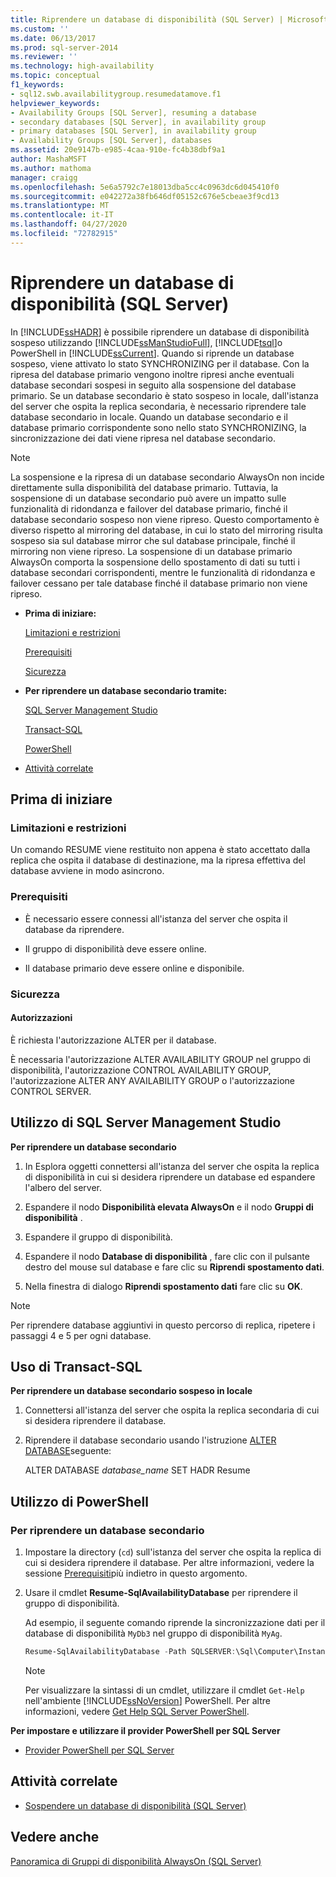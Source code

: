 ```yaml
---
title: Riprendere un database di disponibilità (SQL Server) | Microsoft Docs
ms.custom: ''
ms.date: 06/13/2017
ms.prod: sql-server-2014
ms.reviewer: ''
ms.technology: high-availability
ms.topic: conceptual
f1_keywords:
- sql12.swb.availabilitygroup.resumedatamove.f1
helpviewer_keywords:
- Availability Groups [SQL Server], resuming a database
- secondary databases [SQL Server], in availability group
- primary databases [SQL Server], in availability group
- Availability Groups [SQL Server], databases
ms.assetid: 20e9147b-e985-4caa-910e-fc4b38dbf9a1
author: MashaMSFT
ms.author: mathoma
manager: craigg
ms.openlocfilehash: 5e6a5792c7e18013dba5cc4c0963dc6d045410f0
ms.sourcegitcommit: e042272a38fb646df05152c676e5cbeae3f9cd13
ms.translationtype: MT
ms.contentlocale: it-IT
ms.lasthandoff: 04/27/2020
ms.locfileid: "72782915"
---
```

# <a name="resume-an-availability-database-sql-server"></a>Riprendere un database di disponibilità (SQL Server)
  In [!INCLUDE[ssHADR](../../../includes/sshadr-md.md)] è possibile riprendere un database di disponibilità sospeso utilizzando [!INCLUDE[ssManStudioFull](../../../includes/ssmanstudiofull-md.md)], [!INCLUDE[tsql](../../../includes/tsql-md.md)]o PowerShell in [!INCLUDE[ssCurrent](../../../includes/sscurrent-md.md)]. Quando si riprende un database sospeso, viene attivato lo stato SYNCHRONIZING per il database. Con la ripresa del database primario vengono inoltre ripresi anche eventuali database secondari sospesi in seguito alla sospensione del database primario. Se un database secondario è stato sospeso in locale, dall'istanza del server che ospita la replica secondaria, è necessario riprendere tale database secondario in locale. Quando un database secondario e il database primario corrispondente sono nello stato SYNCHRONIZING, la sincronizzazione dei dati viene ripresa nel database secondario.  
  
> [!NOTE]  
>  La sospensione e la ripresa di un database secondario AlwaysOn non incide direttamente sulla disponibilità del database primario. Tuttavia, la sospensione di un database secondario può avere un impatto sulle funzionalità di ridondanza e failover del database primario, finché il database secondario sospeso non viene ripreso. Questo comportamento è diverso rispetto al mirroring del database, in cui lo stato del mirroring risulta sospeso sia sul database mirror che sul database principale, finché il mirroring non viene ripreso. La sospensione di un database primario AlwaysOn comporta la sospensione dello spostamento di dati su tutti i database secondari corrispondenti, mentre le funzionalità di ridondanza e failover cessano per tale database finché il database primario non viene ripreso.  
  
-   **Prima di iniziare:**  
  
     [Limitazioni e restrizioni](#Restrictions)  
  
     [Prerequisiti](#Prerequisites)  
  
     [Sicurezza](#Security)  
  
-   **Per riprendere un database secondario tramite:**  
  
     [SQL Server Management Studio](#SSMSProcedure)  
  
     [Transact-SQL](#TsqlProcedure)  
  
     [PowerShell](#PowerShellProcedure)  
  
-   [Attività correlate](#RelatedTasks)  
  
##  <a name="before-you-begin"></a><a name="BeforeYouBegin"></a> Prima di iniziare  
  
###  <a name="limitations-and-restrictions"></a><a name="Restrictions"></a> Limitazioni e restrizioni  
 Un comando RESUME viene restituito non appena è stato accettato dalla replica che ospita il database di destinazione, ma la ripresa effettiva del database avviene in modo asincrono.  
  
###  <a name="prerequisites"></a><a name="Prerequisites"></a> Prerequisiti  
  
-   È necessario essere connessi all'istanza del server che ospita il database da riprendere.  
  
-   Il gruppo di disponibilità deve essere online.  
  
-   Il database primario deve essere online e disponibile.  
  
###  <a name="security"></a><a name="Security"></a> Sicurezza  
  
####  <a name="permissions"></a><a name="Permissions"></a> Autorizzazioni  
 È richiesta l'autorizzazione ALTER per il database.  
  
 È necessaria l'autorizzazione ALTER AVAILABILITY GROUP nel gruppo di disponibilità, l'autorizzazione CONTROL AVAILABILITY GROUP, l'autorizzazione ALTER ANY AVAILABILITY GROUP o l'autorizzazione CONTROL SERVER.  
  
##  <a name="using-sql-server-management-studio"></a><a name="SSMSProcedure"></a> Utilizzo di SQL Server Management Studio  
 **Per riprendere un database secondario**  
  
1.  In Esplora oggetti connettersi all'istanza del server che ospita la replica di disponibilità in cui si desidera riprendere un database ed espandere l'albero del server.  
  
2.  Espandere il nodo **Disponibilità elevata AlwaysOn** e il nodo **Gruppi di disponibilità** .  
  
3.  Espandere il gruppo di disponibilità.  
  
4.  Espandere il nodo **Database di disponibilità** , fare clic con il pulsante destro del mouse sul database e fare clic su **Riprendi spostamento dati**.  
  
5.  Nella finestra di dialogo **Riprendi spostamento dati** fare clic su **OK**.  
  
> [!NOTE]  
>  Per riprendere database aggiuntivi in questo percorso di replica, ripetere i passaggi 4 e 5 per ogni database.  
  
##  <a name="using-transact-sql"></a><a name="TsqlProcedure"></a> Uso di Transact-SQL  
 **Per riprendere un database secondario sospeso in locale**  
  
1.  Connettersi all'istanza del server che ospita la replica secondaria di cui si desidera riprendere il database.  
  
2.  Riprendere il database secondario usando l'istruzione [ALTER DATABASE](/sql/t-sql/statements/alter-database-transact-sql-set-hadr)seguente:  
  
     ALTER DATABASE *database_name* SET HADR Resume  
  
##  <a name="using-powershell"></a><a name="PowerShellProcedure"></a> Utilizzo di PowerShell  

### <a name="to-resume-a-secondary-database"></a>Per riprendere un database secondario
  
1.  Impostare la directory (`cd`) sull'istanza del server che ospita la replica di cui si desidera riprendere il database. Per altre informazioni, vedere la sessione [Prerequisiti](#Prerequisites)più indietro in questo argomento.  
  
2.  Usare il cmdlet **Resume-SqlAvailabilityDatabase** per riprendere il gruppo di disponibilità.  
  
     Ad esempio, il seguente comando riprende la sincronizzazione dati per il database di disponibilità `MyDb3` nel gruppo di disponibilità `MyAg`.  
  
    ```powershell
    Resume-SqlAvailabilityDatabase -Path SQLSERVER:\Sql\Computer\Instance\AvailabilityGroups\MyAg\Databases\MyDb3  
    ```  
  
    > [!NOTE]  
    >  Per visualizzare la sintassi di un cmdlet, utilizzare il cmdlet `Get-Help` nell'ambiente [!INCLUDE[ssNoVersion](../../../includes/ssnoversion-md.md)] PowerShell. Per altre informazioni, vedere [Get Help SQL Server PowerShell](../../../powershell/sql-server-powershell.md).  
  
 **Per impostare e utilizzare il provider PowerShell per SQL Server**  
  
-   [Provider PowerShell per SQL Server](../../../powershell/sql-server-powershell-provider.md)  
  
##  <a name="related-tasks"></a><a name="RelatedTasks"></a> Attività correlate  
  
-   [Sospendere un database di disponibilità &#40;SQL Server&#41;](suspend-an-availability-database-sql-server.md)  
  
## <a name="see-also"></a>Vedere anche  
 [Panoramica di Gruppi di disponibilità AlwaysOn &#40;SQL Server&#41;](overview-of-always-on-availability-groups-sql-server.md)  

